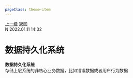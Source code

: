 ```yaml
---
pageClass: theme-item
---
```

<div class="extend-header">
    <div class="info">
        <div class="record">
            <a class="back" href="./">上一级</a>
            <a class="back" href="./">返回</a>
        </div>        
        <div class="mini">
            <span>N 2022.01.11 14:32</span>
        </div>
    </div>
    <div class="content"></div>
</div>
<div class="content-header">
<h1>数据持久化系统</h1><strong>数据持久化系统</strong>
<summary class="desc">存储上层系统的非核心业务数据，比如错误数据或者用户行为数据</summary>
</div>
<div class="static-content">


</div>
